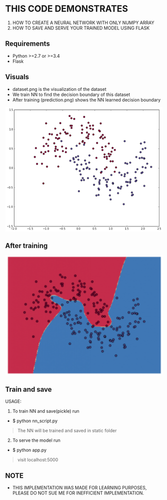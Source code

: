 # THIS CODE DEMONSTRATES 
1. HOW TO CREATE A NEURAL NETWORK WITH ONLY NUMPY ARRAY 
2. HOW TO SAVE AND SERVE YOUR TRAINED MODEL USING FLASK

## Requirements
 - Python >=2.7 or >=3.4
 - Flask
 ## Visuals
- dataset.png is the visualization of the dataset
- We train NN to find the decision boundary of this dataset 
- After training (prediction.png) shows the NN learned decision boundary

![Image](dataset.png)

## After training
![Image](prediction.png)

## Train and save
USAGE:
1. To train NN and save(pickle) run
 - $ python nn_script.py
> The NN will be trained and saved in static folder

2. To serve the model run
- $ python app.py
 > visit localhost:5000

## NOTE
  - THIS IMPLEMENTATION WAS MADE FOR LEARNING PURPOSES, PLEASE DO NOT SUE ME FOR
    INEFFICIENT IMPLEMENTATION.
